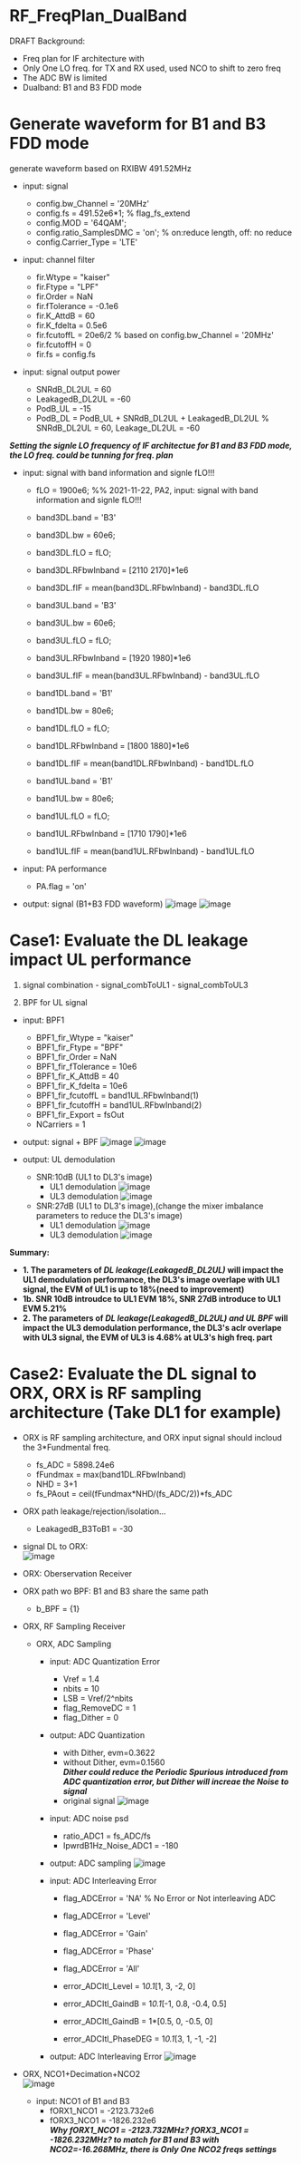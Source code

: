 # RF_FreqPlan_DualBand

DRAFT
Background: 
- Freq plan for IF architecture with 
- Only One LO freq. for TX and RX used, used NCO to shift to zero freq
- The ADC BW is limited
- Dualband: B1 and B3 FDD mode

# Generate waveform for B1 and B3 FDD mode
  generate waveform based on RXIBW 491.52MHz
  - input: signal
    - config.bw_Channel = '20MHz'
    - config.fs = 491.52e6*1; % flag_fs_extend
    - config.MOD = '64QAM';
    - config.ratio_SamplesDMC = 'on'; % on:reduce length, off: no reduce
    - config.Carrier_Type = 'LTE'

 - input: channel filter
    - fir.Wtype = "kaiser"
    - fir.Ftype = "LPF"
    - fir.Order = NaN
    - fir.fTolerance = -0.1e6
    - fir.K_AttdB = 60
    - fir.K_fdelta = 0.5e6
    - fir.fcutoffL = 20e6/2 % based on config.bw_Channel = '20MHz'
    - fir.fcutoffH = 0
    - fir.fs = config.fs

  - input: signal output power
    - SNRdB_DL2UL = 60
    - LeakagedB_DL2UL = -60
    - PodB_UL = -15
    - PodB_DL = PodB_UL + SNRdB_DL2UL + LeakagedB_DL2UL % SNRdB_DL2UL = 60, Leakage_DL2UL = -60

**_Setting the signle LO frequency of IF architectue for B1 and B3 FDD mode, the LO freq. could be tunning for freq. plan_**
  - input: signal with band information and signle fLO!!!
    - fLO = 1900e6; %% 2021-11-22, PA2, input: signal with band information and signle fLO!!!
    
    - band3DL.band = 'B3'
    - band3DL.bw = 60e6;
    - band3DL.fLO = fLO;
    - band3DL.RFbwInband = [2110 2170]*1e6
    - band3DL.fIF = mean(band3DL.RFbwInband) - band3DL.fLO

    - band3UL.band = 'B3'
    - band3UL.bw = 60e6;
    - band3UL.fLO = fLO;
    - band3UL.RFbwInband = [1920 1980]*1e6
    - band3UL.fIF = mean(band3UL.RFbwInband) - band3UL.fLO

    - band1DL.band = 'B1'
    - band1DL.bw = 80e6;
    - band1DL.fLO = fLO;
    - band1DL.RFbwInband = [1800 1880]*1e6
    - band1DL.fIF = mean(band1DL.RFbwInband) - band1DL.fLO

    - band1UL.band = 'B1'
    - band1UL.bw = 80e6;
    - band1UL.fLO = fLO;
    - band1UL.RFbwInband = [1710 1790]*1e6
    - band1UL.fIF = mean(band1UL.RFbwInband) - band1UL.fLO

  - input: PA performance
     - PA.flag = 'on'
 
  - output: signal (B1+B3 FDD waveform)
![image](https://user-images.githubusercontent.com/87049112/143376793-9d1fefa2-5987-4e5e-810e-6fc84f19c938.png)
![image](https://user-images.githubusercontent.com/87049112/147171703-63f59a37-ae57-4919-aa31-36e42669988b.png)

# Case1: Evaluate the DL leakage impact UL performance
  1. signal combination
    - signal_combToUL1
    - signal_combToUL3

  2. BPF for UL signal
  - input: BPF1
    - BPF1_fir_Wtype = "kaiser"
    - BPF1_fir_Ftype = "BPF"
    - BPF1_fir_Order = NaN
    - BPF1_fir_fTolerance = 10e6
    - BPF1_fir_K_AttdB = 40
    - BPF1_fir_K_fdelta = 10e6
    - BPF1_fir_fcutoffL = band1UL.RFbwInband(1)
    - BPF1_fir_fcutoffH = band1UL.RFbwInband(2)
    - BPF1_fir_Export = fsOut
    - NCarriers = 1
    
- output: signal + BPF
![image](https://user-images.githubusercontent.com/87049112/143377144-dc7a4b84-c4ec-4bae-a10e-9574716ae0cc.png)
![image](https://user-images.githubusercontent.com/87049112/143377591-4879e9ce-de6d-4bbc-9817-eea7a5ed7b1c.png)

- output: UL demodulation
  - SNR:10dB (UL1 to DL3's image)
    - UL1 demodulation
![image](https://user-images.githubusercontent.com/87049112/143378064-f706f010-5fe0-4001-a483-eb9416cc0711.png)
    - UL3 demodulation
![image](https://user-images.githubusercontent.com/87049112/143378182-3d5ddde0-607f-48ec-9c61-7a45442cf7d3.png)
  - SNR:27dB (UL1 to DL3's image),(change the mixer imbalance parameters to reduce the DL3's image)
    - UL1 demodulation
![image](https://user-images.githubusercontent.com/87049112/143387597-b744a83d-46a2-4ae8-9d99-c3bf510cee8d.png)
    - UL3 demodulation
![image](https://user-images.githubusercontent.com/87049112/143387626-03088424-e85a-4795-b2aa-e1b800943190.png)

**Summary:**        
- **1. The parameters of _DL leakage(LeakagedB_DL2UL)_ will impact the UL1 demodulation performance, the DL3's image overlape with UL1 signal, the EVM of UL1 is up to 18%(need to improvement)**       
- **1b. SNR 10dB introudce to UL1 EVM 18%, SNR 27dB introduce to UL1 EVM 5.21%**      
- **2. The parameters of _DL leakage(LeakagedB_DL2UL) and UL BPF_ will impact the UL3 demodulation performance, the DL3's aclr overlape with UL3 signal, the EVM of UL3 is 4.68% at UL3's high freq. part**     

# Case2: Evaluate the DL signal to ORX, ORX is RF sampling architecture (Take DL1 for example)
  - ORX is RF sampling architecture, and ORX input signal should incloud the 3*Fundmental freq.
    - fs_ADC = 5898.24e6
    - fFundmax = max(band1DL.RFbwInband)
    - NHD = 3+1
    - fs_PAout = ceil(fFundmax*NHD/(fs_ADC/2))*fs_ADC
    
  - ORX path leakage/rejection/isolation...
    - LeakagedB_B3ToB1 = -30

  - signal DL to ORX:      
![image](https://user-images.githubusercontent.com/87049112/147209828-67eb6f3f-98c5-4554-8d36-e932b6c66d52.png)

  - ORX: Oberservation Receiver
  - ORX path wo BPF: B1 and B3 share the same path
    - b_BPF = {1} 
    
  - ORX, RF Sampling Receiver
    - ORX, ADC Sampling
      - input: ADC Quantization Error
        - Vref = 1.4
        - nbits = 10
        - LSB = Vref/2^nbits
        - flag_RemoveDC = 1
        - flag_Dither = 0
      - output: ADC Quantization
        - with Dither, evm=0.3622
        - without Dither, evm=0.1560      
        **_Dither could reduce the Periodic Spurious introduced from ADC quantization error, but Dither will increae the Noise to signal_**
        - original signal
![image](https://user-images.githubusercontent.com/87049112/147212438-ef966279-8af1-47e6-bc84-9e35394d630d.png)  

      - input: ADC noise psd 
        - ratio_ADC1 = fs_ADC/fs
        - IpwrdB1Hz_Noise_ADC1 = -180
      - output: ADC sampling
![image](https://user-images.githubusercontent.com/87049112/147213364-52947542-1c51-422c-a9fe-591b94251fd1.png)

      - input: ADC Interleaving Error
        - flag_ADCError = 'NA' % No Error or Not interleaving ADC
        - flag_ADCError = 'Level'
        - flag_ADCError = 'Gain'
        - flag_ADCError = 'Phase'
        - flag_ADCError = 'All'

        - error_ADCItl_Level = 1*0.1*[1, 3, -2, 0]
        - error_ADCItl_GaindB = 1*0.1*[-1, 0.8, -0.4, 0.5]
        - error_ADCItl_GaindB = 1*[0.5, 0, -0.5, 0]
        - error_ADCItl_PhaseDEG = 1*0.1*[3, 1, -1, -2]

      - output: ADC Interleaving Error
![image](https://user-images.githubusercontent.com/87049112/147213949-33e6956f-565c-4dc5-a90f-6e8ef3457a68.png)

   - ORX, NCO1+Decimation+NCO2      
![image](https://user-images.githubusercontent.com/87049112/147214110-bdff92eb-e754-4322-9de2-f402b6af9d69.png)
      - input: NCO1 of B1 and B3
        - fORX1_NCO1 = -2123.732e6
        - fORX3_NCO1 = -1826.232e6      
      **_Why fORX1_NCO1 = -2123.732MHz? fORX3_NCO1 = -1826.232MHz? to match for B1 and B3 with NCO2=-16.268MHz, there is Only One NCO2 freqs settings_**

